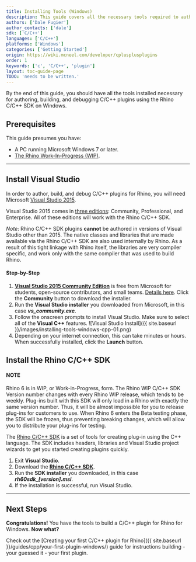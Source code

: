 ```yaml
---
title: Installing Tools (Windows)
description: This guide covers all the necessary tools required to author Rhino plugins in C/C++ on Windows.
authors: ['Dale Fugier']
author_contacts: ['dale']
sdk: ['C/C++']
languages: ['C/C++']
platforms: ['Windows']
categories: ['Getting Started']
origin: https://wiki.mcneel.com/developer/cplusplusplugins
order: 1
keywords: ['c', 'C/C++', 'plugin']
layout: toc-guide-page
TODO: 'needs to be written.'
---
```


 
By the end of this guide, you should have all the tools installed necessary for authoring, building, and debugging C/C++ plugins using the Rhino C/C++ SDK on Windows.

## Prerequisites

This guide presumes you have:

- A PC running Microsoft Windows 7 or later.
- [The Rhino Work-In-Progress (WIP)](https://www.rhino3d.com/download/rhino/wip).

---

## Install Visual Studio
In order to author, build, and debug C/C++ plugins for Rhino, you will need Microsoft [Visual Studio 2015](https://www.visualstudio.com/en-us/visual-studio-homepage-vs.aspx).

Visual Studio 2015 comes in [three editions](https://www.visualstudio.com/downloads): Community, Professional, and Enterprise. All of these editions will work with the Rhino C/C++ SDK.

*Note*: Rhino C/C++ SDK plugins **cannot** be authored in versions of Visual Studio other than 2015. The native classes and libraries that are made available via the Rhino C/C++ SDK are also used internally by Rhino. As a result of this tight linkage with Rhino itself, the libraries are very compiler specific, and work only with the same compiler that was used to build Rhino.

#### Step-by-Step

1. **[Visual Studio 2015 Community Edition](https://www.visualstudio.com/vs-2015-product-editions)** is free from Microsoft for students, open-source contributors, and small teams. [Details here](https://www.visualstudio.com/en-us/support/legal/mt171547).  Click the **Community** button to download the installer.
1. Run the **Visual Studio installer** you downloaded from Microsoft, in this case ***vs_community.exe***.
1. Follow the onscreen prompts to install Visual Studio. Make sure to select all of the **Visual C++** features.
![Visual Studio Install]({{ site.baseurl }}/images/installing-tools-windows-cpp-01.png)
1. Depending on your internet connection, this can take minutes or hours.  When successfully installed, click the **Launch** button.

## Install the Rhino C/C++ SDK

<div class="bs-callout bs-callout-danger">
  <h4>NOTE</h4>
  <p>Rhino 6 is in WIP, or Work-in-Progress, form. The Rhino WIP C/C++ SDK Version number changes with every Rhino WIP release, which tends to be weekly. Plug-ins built with this SDK will only load in a Rhino with exactly the same version number. Thus, it will be almost impossible for you to release plug-ins for customers to use. When Rhino 6 enters the Beta testing phase, the SDK will be frozen, thus preventing breaking changes, which will allow you to distribute your plug-ins for testing.</p>
</div>

The [Rhino C/C++ SDK](https://discourse.mcneel.com/t/rhino-wip-developers/30197) is a set of tools for creating plug-in using the C++ language. The SDK includes headers, libraries and Visual Studio project wizards to get you started creating plugins quickly.

1. Exit **Visual Studio**.
1. Download the **[Rhino C/C++ SDK](http://www.rhino3d.com/download/rhino-sdk/wip)**.
1. Run the **SDK installer** you downloaded, in this case ***rh60sdk_[version].msi***.
1. If the installation is successful, run Visual Studio.

---

## Next Steps

**Congratulations!** You have the tools to build a C/C++ plugin for Rhino for Windows. **Now what?**

Check out the [Creating your first C/C++ plugin for Rhino]({{ site.baseurl }}/guides/cpp/your-first-plugin-windows/) guide for instructions building - your guessed it - your first plugin.
